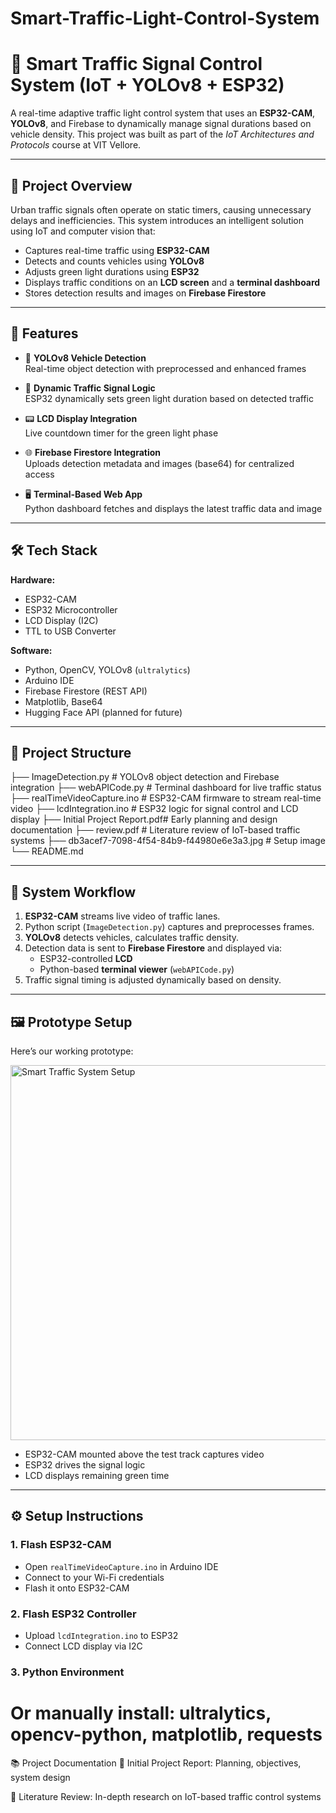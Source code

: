 # Smart-Traffic-Light-Control-System
# 🚦 Smart Traffic Signal Control System (IoT + YOLOv8 + ESP32)

A real-time adaptive traffic light control system that uses an **ESP32-CAM**, **YOLOv8**, and Firebase to dynamically manage signal durations based on vehicle density. This project was built as part of the *IoT Architectures and Protocols* course at VIT Vellore.

---

## 📌 Project Overview

Urban traffic signals often operate on static timers, causing unnecessary delays and inefficiencies. This system introduces an intelligent solution using IoT and computer vision that:

- Captures real-time traffic using **ESP32-CAM**
- Detects and counts vehicles using **YOLOv8**
- Adjusts green light durations using **ESP32**
- Displays traffic conditions on an **LCD screen** and a **terminal dashboard**
- Stores detection results and images on **Firebase Firestore**

---

## 🎯 Features

- 🧠 **YOLOv8 Vehicle Detection**  
  Real-time object detection with preprocessed and enhanced frames

- 🚦 **Dynamic Traffic Signal Logic**  
  ESP32 dynamically sets green light duration based on detected traffic

- 📟 **LCD Display Integration**  
  Live countdown timer for the green light phase

- 🌐 **Firebase Firestore Integration**  
  Uploads detection metadata and images (base64) for centralized access

- 🖥️ **Terminal-Based Web App**  
  Python dashboard fetches and displays the latest traffic data and image

---

## 🛠️ Tech Stack

**Hardware:**  
- ESP32-CAM  
- ESP32 Microcontroller  
- LCD Display (I2C)  
- TTL to USB Converter

**Software:**  
- Python, OpenCV, YOLOv8 (`ultralytics`)  
- Arduino IDE  
- Firebase Firestore (REST API)  
- Matplotlib, Base64  
- Hugging Face API (planned for future)

---

## 📂 Project Structure

├── ImageDetection.py # YOLOv8 object detection and Firebase integration
├── webAPICode.py # Terminal dashboard for live traffic status
├── realTimeVideoCapture.ino # ESP32-CAM firmware to stream real-time video
├── lcdIntegration.ino # ESP32 logic for signal control and LCD display
├── Initial Project Report.pdf# Early planning and design documentation
├── review.pdf # Literature review of IoT-based traffic systems
├── db3acef7-7098-4f54-84b9-f44980e6e3a3.jpg # Setup image
└── README.md


---

## 🚦 System Workflow

1. **ESP32-CAM** streams live video of traffic lanes.
2. Python script (`ImageDetection.py`) captures and preprocesses frames.
3. **YOLOv8** detects vehicles, calculates traffic density.
4. Detection data is sent to **Firebase Firestore** and displayed via:
   - ESP32-controlled **LCD**
   - Python-based **terminal viewer** (`webAPICode.py`)
5. Traffic signal timing is adjusted dynamically based on density.

---

## 🖼️ Prototype Setup

Here’s our working prototype:

<img src="
![WhatsApp Image 2025-05-26 at 13 36 34_43e40904](https://github.com/user-attachments/assets/faf7cec3-e508-4b92-9666-835d252af363)
" alt="Smart Traffic System Setup" width="600"/>

- ESP32-CAM mounted above the test track captures video
- ESP32 drives the signal logic
- LCD displays remaining green time

---

## ⚙️ Setup Instructions

### 1. Flash ESP32-CAM
- Open `realTimeVideoCapture.ino` in Arduino IDE
- Connect to your Wi-Fi credentials
- Flash it onto ESP32-CAM

### 2. Flash ESP32 Controller
- Upload `lcdIntegration.ino` to ESP32
- Connect LCD display via I2C

### 3. Python Environment

# Or manually install: ultralytics, opencv-python, matplotlib, requests

📚 Project Documentation
📘 Initial Project Report: Planning, objectives, system design

📄 Literature Review: In-depth research on IoT-based traffic control systems
